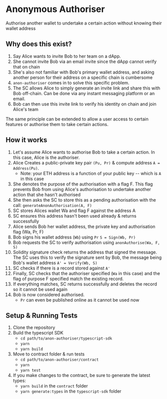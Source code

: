 # Anonymous Authoriser

Authorise another wallet to undertake a certain action without knowing their wallet address

## Why does this exist?

1. Say Alice wants to invite Bob to her team on a dApp. 
2. She cannot invite Bob via an email invite since the dApp cannot verify that on chain
3. She's also not familiar with Bob's primary wallet address, and asking another person for their address on a specific chain is cumbersome
4. `anon-authoriser` comes in to solve this specific problem.
5. The SC allows Alice to simply generate an invite link and share this with Bob off-chain. Can be done via any instant messaging platform or an email. 
6. Bob can then use this invite link to verify his identity on chain and join Alice's team

The same principle can be extended to allow a user access to certain features or authorise them to take certain actions.

## How it works

1. Let's assume Alice wants to authorise Bob to take a certain action. In this case, Alice is the authoriser.
2. Alice Creates a public-private key pair `(Pu, Pr)` & compute address `A = Address(Pu)`.
	- Note: your ETH address is a function of your public key -- which is `A` in this case
3. She denotes the purpose of the authorisation with a flag F. This flag prevents Bob from using Alice's authorisation to undertake another action that she hasn't authorised
4. She then asks the SC to store this as a pending authorisation with the call: `generateAnonAuthorisation(A, F)`
5. SC stores Alices wallet Wa and flag F against the address A
6. SC ensures this address hasn't been used already & returns successfully
7. Alice sends Bob her wallet address, the private key and authorisation flag (Wa, Pr, F)
8. Bob signs his wallet address (`Wb`) using `Pr` `S = Sign(Wb, Pr)`
9. Bob requests the SC to verify authorisation using `anonAuthorise(Wa, F, S)`
10. Solidity signature check returns the address that signed the message. The SC uses this to verify the signature sent by Bob, the message being Bob's wallet address `A' = Verify(Wb, S)`
11. SC checks if there is a record stored against `A'`
12. Finally, SC checks that the authoriser specified (`Wa` in this case)
and the flag of purpose F specified match the existing record.
13. If everything matches, SC returns successfully and deletes the record
so it cannot be used again
14. Bob is now considered authorised. 
	- `Pr` can even be published online as it cannot be used now

## Setup & Running Tests

1. Clone the repository
2. Build the typescript SDK
	- `cd path/to/anon-authoriser/typescript-sdk`
	- `yarn`
	- `yarn build`
3. Move to contract folder & run tests
	- `cd path/to/anon-authoriser/contract`
	- `yarn`
	- `yarn test`
4. If you make changes to the contract, be sure to generate the latest types:
	- `yarn build` in the `contract` folder
	- `yarn generate:types` in the `typescript-sdk` folder
